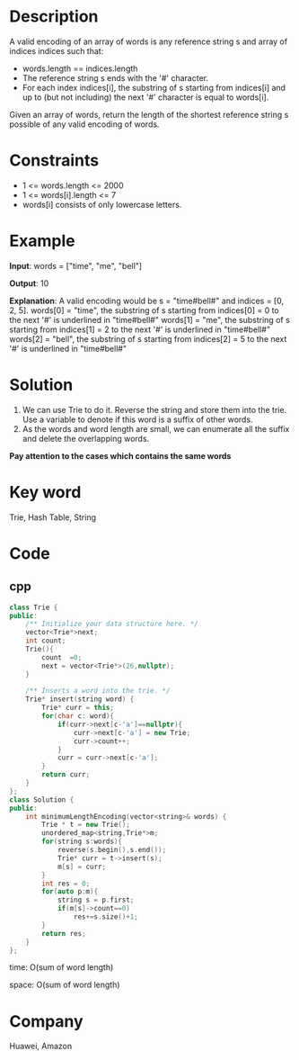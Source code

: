 # Description
A valid encoding of an array of words is any reference string s and array of indices indices such that:

* words.length == indices.length
* The reference string s ends with the '#' character.
* For each index indices[i], the substring of s starting from indices[i] and up to (but not including) the next '#' character is equal to words[i].  

Given an array of words, return the length of the shortest reference string s possible of any valid encoding of words.


# Constraints
* 1 <= words.length <= 2000
* 1 <= words[i].length <= 7
* words[i] consists of only lowercase letters.


# Example
**Input**: words = ["time", "me", "bell"]


**Output**: 10

**Explanation**: A valid encoding would be s = "time#bell#" and indices = [0, 2, 5].
words[0] = "time", the substring of s starting from indices[0] = 0 to the next '#' is underlined in "time#bell#"
words[1] = "me", the substring of s starting from indices[1] = 2 to the next '#' is underlined in "time#bell#"
words[2] = "bell", the substring of s starting from indices[2] = 5 to the next '#' is underlined in "time#bell#"


# Solution
1. We can use Trie to do it. Reverse the string and store them into the trie. Use a variable to denote if this word is a suffix of other words.  
2. As the words and word length are small, we can enumerate all the suffix and delete the overlapping words.  
   
**Pay attention to the cases which contains the same words**

# Key word
Trie, Hash Table, String

# Code

## cpp
```cpp
class Trie {
public:
    /** Initialize your data structure here. */
    vector<Trie*>next;
    int count;
    Trie(){
        count  =0;
        next = vector<Trie*>(26,nullptr);
    }
    
    /** Inserts a word into the trie. */
    Trie* insert(string word) {
        Trie* curr = this;
        for(char c: word){
            if(curr->next[c-'a']==nullptr){
                curr->next[c-'a'] = new Trie;
                curr->count++;
            }
            curr = curr->next[c-'a'];
        }
        return curr;
    }
};
class Solution {
public:
    int minimumLengthEncoding(vector<string>& words) {
        Trie * t = new Trie();
        unordered_map<string,Trie*>m;
        for(string s:words){
            reverse(s.begin(),s.end());
            Trie* curr = t->insert(s);
            m[s] = curr;
        }
        int res = 0;
        for(auto p:m){
            string s = p.first;
            if(m[s]->count==0)
                res+=s.size()+1;
        }
        return res;
    }
};

```
time: O(sum of word length)


space: O(sum of word length)

# Company
Huawei, Amazon